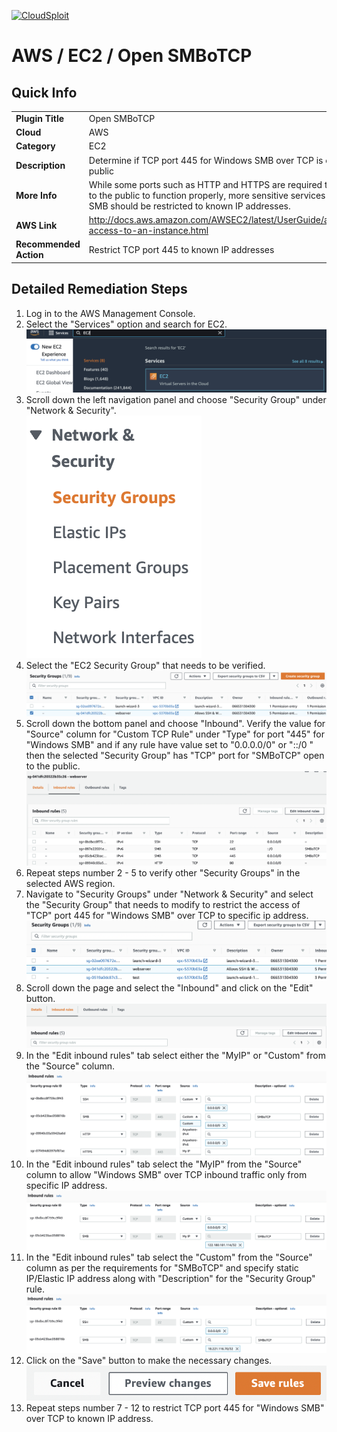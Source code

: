 [![CloudSploit](https://cloudsploit.com/img/logo-new-big-text-100.png "CloudSploit")](https://cloudsploit.com)

# AWS / EC2 / Open SMBoTCP

## Quick Info

| | |
|-|-|
| **Plugin Title** | Open SMBoTCP |
| **Cloud** | AWS |
| **Category** | EC2 |
| **Description** | Determine if TCP port 445 for Windows SMB over TCP is open to the public |
| **More Info** | While some ports such as HTTP and HTTPS are required to be open to the public to function properly, more sensitive services such as SMB should be restricted to known IP addresses. |
| **AWS Link** | http://docs.aws.amazon.com/AWSEC2/latest/UserGuide/authorizing-access-to-an-instance.html |
| **Recommended Action** | Restrict TCP port 445 to known IP addresses |

## Detailed Remediation Steps
1. Log in to the AWS Management Console.
2. Select the "Services" option and search for EC2. </br> <img src="/resources/aws/ec2/open-smbotcp/step2.png"/>
3. Scroll down the left navigation panel and choose "Security Group" under "Network & Security".</br> <img src="/resources/aws/ec2/open-smbotcp/step3.png"/>
4. Select the "EC2 Security Group" that needs to be verified. </br> <img src="/resources/aws/ec2/open-smbotcp/step4.png"/>
5. Scroll down the bottom panel and choose "Inbound". Verify the value for "Source" column for "Custom TCP Rule" under "Type" for port "445" for "Windows SMB" and if any rule have value set to "0.0.0.0/0" or "::/0 " then the selected "Security Group" has "TCP" port for "SMBoTCP" open to the public.</br> <img src="/resources/aws/ec2/open-smbotcp/step5.png"/>
6. Repeat steps number 2 - 5 to verify other "Security Groups" in the selected AWS region.</br> 
7. Navigate to "Security Groups" under "Network & Security" and select the "Security Group" that needs to modify to restrict the access of "TCP" port 445 for "Windows SMB" over TCP  to specific ip address. </br> <img src="/resources/aws/ec2/open-smbotcp/step7.png"/>
8. Scroll down the page and select the "Inbound" and click on the "Edit" button. </br> <img src="/resources/aws/ec2/open-smbotcp/step8.png"/>
9. In the "Edit inbound rules" tab select either the "MyIP" or "Custom" from the "Source" column.</br> <img src="/resources/aws/ec2/open-smbotcp/step9.png"/>
10. In the "Edit inbound rules" tab select the "MyIP" from the "Source" column to allow "Windows SMB" over TCP inbound traffic only from specific IP address.</br> <img src="/resources/aws/ec2/open-smbotcp/step10.png"/>
11. In the "Edit inbound rules" tab select the "Custom" from the "Source" column as per the requirements for "SMBoTCP" and specify static IP/Elastic IP address along with "Description" for the "Security Group" rule. </br> <img src="/resources/aws/ec2/open-smbotcp/step11.png"/>
12. Click on the "Save" button to make the necessary changes. </br> <img src="/resources/aws/ec2/open-smbotcp/step12.png"/>
13. Repeat steps number 7 - 12 to restrict TCP port 445 for "Windows SMB" over TCP to known IP address.</br>

